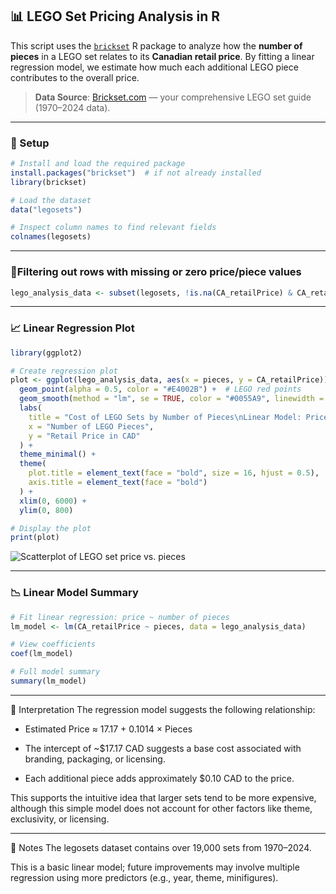 ## 📊 LEGO Set Pricing Analysis in R

This script uses the [`brickset`](https://cran.r-project.org/web/packages/brickset/index.html) R package to analyze how the **number of pieces** in a LEGO set relates to its **Canadian retail price**. By fitting a linear regression model, we estimate how much each additional LEGO piece contributes to the overall price.

> **Data Source**: [Brickset.com](https://brickset.com) — your comprehensive LEGO set guide (1970–2024 data).

---

### 🔧 Setup

```r
# Install and load the required package
install.packages("brickset")  # if not already installed
library(brickset)

# Load the dataset
data("legosets")

# Inspect column names to find relevant fields
colnames(legosets)
```

---

### 🧹Filtering out rows with missing or zero price/piece values
```r
lego_analysis_data <- subset(legosets, !is.na(CA_retailPrice) & CA_retailPrice > 0 & pieces > 0)
```


---

### 📈 Linear Regression Plot
```r
library(ggplot2)

# Create regression plot
plot <- ggplot(lego_analysis_data, aes(x = pieces, y = CA_retailPrice)) +
  geom_point(alpha = 0.5, color = "#E4002B") +  # LEGO red points
  geom_smooth(method = "lm", se = TRUE, color = "#0055A9", linewidth = 1.5) +  # LEGO blue line
  labs(
    title = "Cost of LEGO Sets by Number of Pieces\nLinear Model: Price ≈ 17.17 + 0.1014×Pieces",
    x = "Number of LEGO Pieces",
    y = "Retail Price in CAD"
  ) +
  theme_minimal() +
  theme(
    plot.title = element_text(face = "bold", size = 16, hjust = 0.5),
    axis.title = element_text(face = "bold")
  ) +
  xlim(0, 6000) +
  ylim(0, 800)

# Display the plot
print(plot)
```
![Scatterplot of LEGO set price vs. pieces](123.png)


---

### 📉 Linear Model Summary
```r
# Fit linear regression: price ~ number of pieces
lm_model <- lm(CA_retailPrice ~ pieces, data = lego_analysis_data)

# View coefficients
coef(lm_model)

# Full model summary
summary(lm_model)
```

---
📌 Interpretation
The regression model suggests the following relationship:

- Estimated Price ≈ 17.17 + 0.1014 × Pieces

- The intercept of ~$17.17 CAD suggests a base cost associated with branding, packaging, or licensing.

- Each additional piece adds approximately $0.10 CAD to the price.

This supports the intuitive idea that larger sets tend to be more expensive, although this simple model does not account for other factors like theme, exclusivity, or licensing.

--- 
📁 Notes
The legosets dataset contains over 19,000 sets from 1970–2024.

This is a basic linear model; future improvements may involve multiple regression using more predictors (e.g., year, theme, minifigures).
